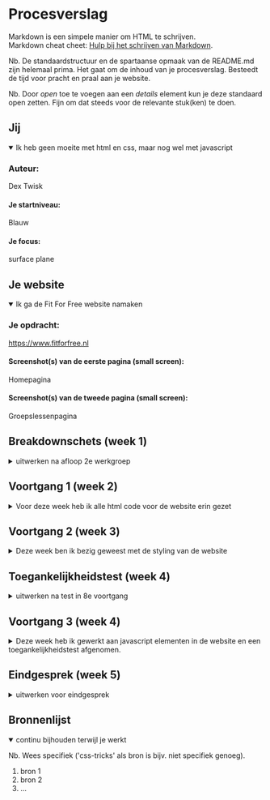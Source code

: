# Procesverslag
Markdown is een simpele manier om HTML te schrijven.  
Markdown cheat cheet: [Hulp bij het schrijven van Markdown](https://github.com/adam-p/markdown-here/wiki/Markdown-Cheatsheet).

Nb. De standaardstructuur en de spartaanse opmaak van de README.md zijn helemaal prima. Het gaat om de inhoud van je procesverslag. Besteedt de tijd voor pracht en praal aan je website.

Nb. Door *open* toe te voegen aan een *details* element kun je deze standaard open zetten. Fijn om dat steeds voor de relevante stuk(ken) te doen.





## Jij

<details open>
<summary>Ik heb geen moeite met html en css, maar nog wel met javascript</summary>

### Auteur:
Dex Twisk

#### Je startniveau:
Blauw

#### Je focus:
surface plane
 
</details>





## Je website

<details open>
<summary>Ik ga de Fit For Free website namaken</summary>

### Je opdracht:
https://www.fitforfree.nl

#### Screenshot(s) van de eerste pagina (small screen): 
Homepagina
<img src="" width="" alt="">

#### Screenshot(s) van de tweede pagina (small screen):
Groepslessenpagina
<img src="" width="" alt="">
 
</details>





## Breakdownschets (week 1)

<details>
<summary>uitwerken na afloop 2e werkgroep</summary>

### de hele pagina: 
<img src="images/breakdownschets-homepage(1).png" width="" alt="breakdown van de homepagina">
<img src="images/breakdownschets-homepage(2)_Tekengebied 1-02.png" width="" alt="breakdown van de homepagina">
<img src="images/breakdownschets-fit.for.free_Tekengebied 1-03.png" width="" alt="breakdown van de homepagina">

### dynamisch deel (menu): 
<img src="images/dynamisch.deel.1.png" width="" alt="breakdown van een dynamisch deel">

### wellicht nog een dynamisch deel (carousol slider): 
<img src="images/dynamisch.deel.2.png" width="" alt="breakdown van nog een dynamisch deel">

</details>





## Voortgang 1 (week 2)

<details>
<summary>Voor deze week heb ik alle html code voor de website erin gezet</summary>

### Stand van zaken
De html code voor de website ging goed, maar ik wist alleen niet goed waar ik de images moest plaatsen.


### Agenda voor meeting
samen met je groepje opstellen

| student 1      | student 2          | student 3    | student 4        |
| ---            | ---                | ---          | ---              |
| dit bespreken  | en dit             | en ik dit    | en dan ik dat    |
| en dat ook nog | dit als er tijd is | nog een punt | dit wil ik zeker |
| ...            | ...                | ...          | ...              |


### Verslag van meeting
hier na afloop snel de uitkomsten van de meeting vastleggen

De html code voor de website ziet er goed en netjes uit.

</details>





## Voortgang 2 (week 3)

<details>
<summary>Deze week ben ik bezig geweest met de styling van de website</summary>

### Stand van zaken
Ik had moeite met de eerste section waarbij er bepaalde elementen boven een image moesten.
De styling voor de rest van de website ging goed.


### Agenda voor meeting
samen met je groepje opstellen

| student 1      | student 2          | student 3    | student 4        |
| ---            | ---                | ---          | ---              |
| dit bespreken  | en dit             | en ik dit    | en dan ik dat    |
| en dat ook nog | dit als er tijd is | nog een punt | dit wil ik zeker |
| ...            | ...                | ...          | ...              |


### Verslag van meeting

De styling moet verandert worden en de html code. Ik moet minder classes gebruiken en gaan werken meet nth-of-type.

</details>





## Toegankelijkheidstest (week 4)

<details>
<summary>uitwerken na test in 8e voortgang</summary>

### Bevindingen
Lijst met je bevindingen die in de test naar voren kwamen:

#### Titel eerste bevinding
Hier korte omschrijving (met indien nodig een afbeelding)

Hier een omschrijving van hoe het opgelost kan worden (met indien nodig een afbeelding)


#### Titel tweede bevinding. 
Hier korte omschrijving (met indien nodig een afbeelding)

Hier een omschrijving van hoe het opgelost kan worden (met indien nodig een afbeelding)


#### Titel volgende bevinding. 
Hier korte omschrijving (met indien nodig een afbeelding)

Hier een omschrijving van hoe het opgelost kan worden (met indien nodig een afbeelding)


#### Titel nog een bevinding. 
Hier korte omschrijving (met indien nodig een afbeelding)

Hier een omschrijving van hoe het opgelost kan worden (met indien nodig een afbeelding)

</details>





## Voortgang 3 (week 4)

<details>
<summary>Deze week heb ik gewerkt aan javascript elementen in de website en een toegankelijkheidstest afgenomen.</summary>

### Stand van zaken
Ik had erg veel moeite met het hamburger menu en de carousel sliders.
Uiteindelijk is het me gelukt om de hamburger menu en een carousel slider werkend te maken.


### Agenda voor meeting
samen met je groepje opstellen

| student 1      | student 2          | student 3    | student 4        |
| ---            | ---                | ---          | ---              |
| dit bespreken  | en dit             | en ik dit    | en dan ik dat    |
| en dat ook nog | dit als er tijd is | nog een punt | dit wil ik zeker |
| ...            | ...                | ...          | ...              |


### Verslag van meeting
hier na afloop snel de uitkomsten van de meeting vastleggen

- punt 1
- punt 2
- nog een punt
- ...

</details>





## Eindgesprek (week 5)

<details>
<summary>uitwerken voor eindgesprek</summary>

### Stand van zaken
hier dit ging goed & dit was lastig (neem ook screenshots op van delen van je website en code)

### Screenshot(s)

hier screenshot(s) van je eindresultaat

</details>





## Bronnenlijst

<details open>
<summary>continu bijhouden terwijl je werkt</summary>

Nb. Wees specifiek ('css-tricks' als bron is bijv. niet specifiek genoeg).

1. bron 1
2. bron 2
3. ...

</details>
